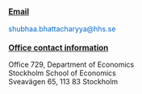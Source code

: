 <div style="margin-bottom: 20px;">
    <p style="font-weight: bold; text-decoration: underline; font-size: 1.1em;">Email</p>
    <p>
        <a href="mailto:shubhaa.bhattacharyya@hhs.se" style="color: #0066cc; text-decoration: none;">shubhaa.bhattacharyya@hhs.se</a>
    </p>
</div>

<div style="margin-bottom: 20px;">
    <p style="font-weight: bold; text-decoration: underline; font-size: 1.1em;">Office contact information</p>
    <p>
        Office 729, Department of Economics<br>
        Stockholm School of Economics<br>
        Sveavägen 65, 113 83 Stockholm
    </p>
</div>
